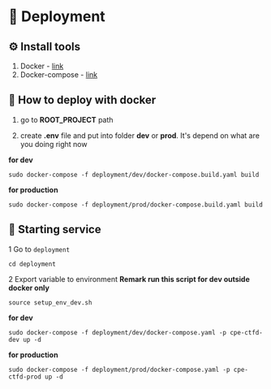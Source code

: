 # 🚀 Deployment

## ⚙️ Install tools
1. Docker - [link](https://docs.docker.com/engine/install/ubuntu/)
2. Docker-compose - [link](https://docs.docker.com/compose/install/)

## 🐳 How to deploy with docker
1. go to **ROOT_PROJECT** path

2. create **.env** file and put into folder **dev** or **prod**. It's depend on what are you doing right now

**for dev**

```
sudo docker-compose -f deployment/dev/docker-compose.build.yaml build
```

**for production**
```
sudo docker-compose -f deployment/prod/docker-compose.build.yaml build
```

## 🎊 Starting service

1 Go to `deployment`
```
cd deployment
```

2 Export variable to environment **Remark run this script for dev outside docker only**
```
source setup_env_dev.sh
```

**for dev**
```
sudo docker-compose -f deployment/dev/docker-compose.yaml -p cpe-ctfd-dev up -d
```

**for production**
```
sudo docker-compose -f deployment/prod/docker-compose.yaml -p cpe-ctfd-prod up -d
```
